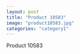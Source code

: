 ```yaml
---
layout: post
title: "Product 10583"
image: "product10583.jpg"
categories: "category1"
---
```

Product 10583
